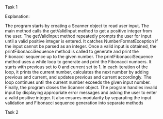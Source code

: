 Task 1

Explanation:

The program starts by creating a Scanner object to read user input.
The main method calls the getValidInput method to get a positive integer from the user.
The getValidInput method repeatedly prompts the user for input until a valid positive integer is entered. It catches NumberFormatException if the input cannot be parsed as an integer.
Once a valid input is obtained, the printFibonacciSequence method is called to generate and print the Fibonacci sequence up to the given number.
The printFibonacciSequence method uses a while loop to generate and print the Fibonacci numbers. It starts with previous set to 0 and current set to 1.
In each iteration of the loop, it prints the current number, calculates the next number by adding previous and current, and updates previous and current accordingly.
The loop continues until the current number exceeds the given input number.
Finally, the program closes the Scanner object.
The program handles invalid input by displaying appropriate error messages and asking the user to enter a valid positive integer. It also ensures modularity by separating the input validation and Fibonacci sequence generation into separate methods

Task 2
